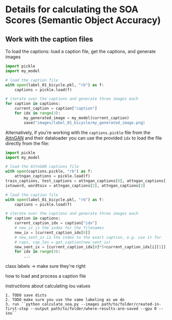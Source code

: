 # Details for calculating the SOA Scores (Semantic Object Accuracy)

## Work with the caption files
To load the captions: load a caption file, get the captions, and generate images
```python
import pickle
import my_model

# load the caption file
with open(label_01_bicycle.pkl, "rb") as f:
    captions = pickle.load(f)

# iterate over the captions and generate three images each
for caption in captions:
    current_caption = caption["caption"]
    for idx in range(3):
        my_generated_image = my_model(current_caption)
        save("images/label_01_bicycle/my_generated_image.png)    
```

Alternatively, if you're working with the ``captions.pickle`` file from the [AttnGAN](https://github.com/taoxugit/AttnGAN) and their dataloader you can use the provided ``idx`` to load the file directly from the file:
```python
import pickle
import my_model

# load the AttnGAN captions file
with open(captions.pickle, "rb") as f:
    attngan_captions = pickle.load(f)
train_captions, test_captions = attngan_captions[0], attngan_captions[1]
ixtoword, wordtoix = attngan_captions[2], attngan_captions[3]

# load the caption file
with open(label_01_bicycle.pkl, "rb") as f:
    captions = pickle.load(f)

# iterate over the captions and generate three images each
for caption in captions:
    current_caption_idx = caption["idx"]
    # new_ix is the index for the filenames
    new_ix = [current_caption_idx[0]]
    # new_sent_ix is the index to the exact caption, e.g. use it for 
    # caps, cap_len = get_caption(new_sent_ix)
    new_sent_ix = [current_caption_idx[0]*5+current_caption_idx[i][1]]
    for idx in range(3):
        ...
```


class labels -> make sure they're right



how to load and process a caption file



instructions about calculating iou values

    1. TODO save dicts
    2. TODO make sure you use the same labeling as we do
    3. run ``python calculate_soa.py --images path/to/folder/created-in-first-step --output path/to/folder/where-results-are-saved --gpu 0 --iou``
